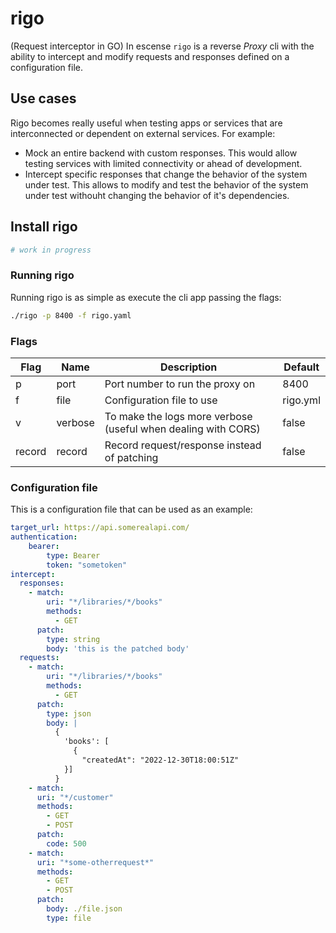 # rigo

(Request interceptor in GO) In escense `rigo` is a reverse *Proxy* cli with the ability to intercept and modify requests and responses defined on a configuration file.

## Use cases

Rigo becomes really useful when testing apps or services that are interconnected or dependent on external services. For example:

- Mock an entire backend with custom responses. This would allow testing services with limited connectivity or ahead of development.
- Intercept specific responses that change the behavior of the system under test. This allows to modify and test the behavior of the system under test withouht changing the behavior of it's dependencies.

## Install rigo

```bash
# work in progress
```

### Running rigo

Running rigo is as simple as execute the cli app passing the flags:

```bash
./rigo -p 8400 -f rigo.yaml
```

### Flags

| Flag | Name  | Description | Default |
|------|-------|-------------| ------------|
| p    | port  | Port number to run the proxy on | 8400
| f    | file  | Configuration file to use | rigo.yml
| v    | verbose  | To make the logs more verbose (useful when dealing with CORS) | false
| record    | record  | Record request/response instead of patching | false

### Configuration file

This is a configuration file that can be used as an example:

```yaml
target_url: https://api.somerealapi.com/
authentication:
    bearer:
        type: Bearer
        token: "sometoken"
intercept:
  responses:
    - match:
        uri: "*/libraries/*/books"
        methods: 
          - GET
      patch:
        type: string
        body: 'this is the patched body'
  requests:
    - match:
        uri: "*/libraries/*/books"
        methods: 
          - GET
      patch:
        type: json
        body: |
          {
            'books': [
              {
                "createdAt": "2022-12-30T18:00:51Z"
            }]
          }
    - match:
      uri: "*/customer"
      methods: 
        - GET
        - POST
      patch:
        code: 500
    - match:
      uri: "*some-otherrequest*"
      methods: 
        - GET
        - POST
      patch:
        body: ./file.json
        type: file
```
